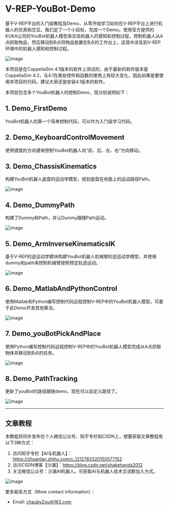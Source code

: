 # V-REP-YouBot-Demo
基于V-REP平台的入门级教程及Demo，从零开始学习如何在V-REP平台上进行机器人的仿真和交互。我们定了一个小目标，完成一个Demo。使用官方提供的KUKA公司的YouBot机器人模型来实验机器人的感知和控制过程，控制机器人从A点抓取物品，然后移动到B点将物品放置在B点的工作台上，这其中涉及到V-REP环境中的机器人感知和控制过程。

![image](https://github.com/chauby/V-REP-YouBot-Demo/blob/master/Kuka-YouBot.png)


本项目是在CoppeliaSim 4.1版本的软件上测试的，由于最新的软件版本是CoppeliaSim 4.2，与4.1在某些控件和函数的使用上有较大变化，因此如果是要使用本项目的代码，建议大家还是安装4.1版本的软件。


本项目包含多个YouBot机器人的控制Demo，现分别说明如下：

## 1. Demo_FirstDemo

YouBot机器人的第一个简单控制代码，可以作为入门级学习代码。



## 2. Demo_KeyboardControlMovement

使用键盘的方向键来控制YouBot机器人向“前、后、左、右”方向移动。



## 3. Demo_ChassisKinematics

构建YouBot机器人底盘的运动学模型，规划底盘在地面上的运动路径Path。

![image](https://github.com/chauby/V-REP-YouBot-Demo/blob/master/3_Demo_ChassisKinematics/YouBotPathDemo.gif)



## 4. Demo_DummyPath

构建了Dummy和Path，并让Dummy跟随Path运动。

![image](https://github.com/chauby/V-REP-YouBot-Demo/blob/master/4_Demo_DummyPath/DummyPathDemo.gif)



## 5. Demo_ArmInverseKinematicsIK

基于V-REP的逆运动学模块构建YouBot机器人机械臂的逆运动学模型，并使用dummy和path来控制机械臂按照预定轨迹运动。

![image](https://github.com/chauby/V-REP-YouBot-Demo/blob/master/5_Demo_ArmInverseKinematicsIK/ArmIKDemo.gif)



## 6. Demo_MatlabAndPythonControl

使用Matlab和Python编写控制代码远程控制V-REP中的YouBot机器人模型，可基于此Demo开发其他算法。

![image](https://github.com/chauby/V-REP-YouBot-Demo/blob/master/6_Demo_MatlabAndPythonControl/MatlabPythonVREP.gif)


## 7. Demo_youBotPickAndPlace

使用Python编写控制代码远程控制V-REP中的YouBot机器人模型完成从A点抓取物体并移动到B点的任务。

![image](https://github.com/chauby/V-REP-YouBot-Demo/blob/master/7_Demo_youBotPickAndPlace/youBotPickAndPlace.gif)



## 8. Demo_PathTracking

更新了youBot的路径跟随demo，现在可以自定义路径了。

![image](https://github.com/chauby/V-REP-YouBot-Demo/blob/master/8_Demo_youBotTrackingPath/path_tracking.gif)



---

## 文章教程

本教程将同步发布在个人微信公众号、知乎专栏和CSDN上，想要获取文章教程有以下3种方式：
1. 访问知乎专栏【AI与机器人】：https://zhuanlan.zhihu.com/c_1212783320150577152
2. 访问CSDN博客【沙漏】：https://blog.csdn.net/shakehands2012
3. 关注微信公众号：沙漏AI机器人。可获取AI与机器人技术交流群加入方式。

![image](https://github.com/chauby/V-REP-YouBot-Demo/blob/master/qrcode.png)

更多联系方式（More contact information）：
- Email: chaubyZou@163.com

